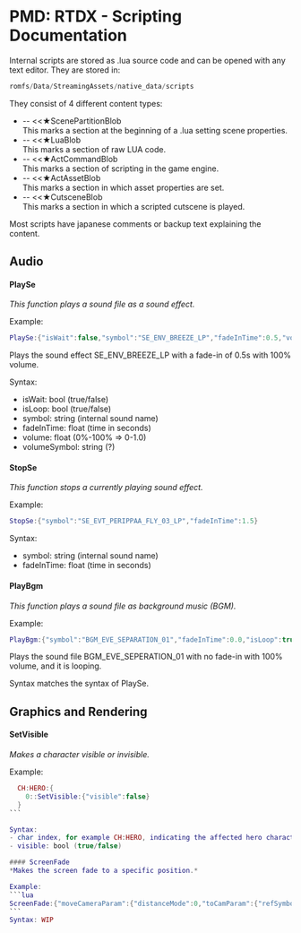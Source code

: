 # PMD: RTDX - Scripting Documentation

Internal scripts are stored as .lua source code and can be opened with any text editor. They are stored in:
```javascript
romfs/Data/StreamingAssets/native_data/scripts
```

They consist of 4 different content types:
- -- <<★ScenePartitionBlob  
 This marks a section at the beginning of a .lua setting scene properties.
- -- <<★LuaBlob  
 This marks a section of raw LUA code.
- -- <<★ActCommandBlob  
 This marks a section of scripting in the game engine.
- -- <<★ActAssetBlob  
 This marks a section in which asset properties are set.
- -- <<★CutsceneBlob  
 This marks a section in which a scripted cutscene is played.

Most scripts have japanese comments or backup text explaining the content.
## Audio
#### PlaySe
*This function plays a sound file as a sound effect.*

Example:
```lua
PlaySe:{"isWait":false,"symbol":"SE_ENV_BREEZE_LP","fadeInTime":0.5,"volume":1.0,"volumeSymbol":"DEFAULT"}
```
Plays the sound effect SE_ENV_BREEZE_LP with a fade-in of 0.5s with 100% volume.

Syntax:
- isWait: bool (true/false)
- isLoop: bool (true/false)
- symbol: string (internal sound name)
- fadeInTime: float (time in seconds)
- volume: float (0%-100% => 0-1.0)
- volumeSymbol: string (?)

#### StopSe
*This function stops a currently playing sound effect.*

Example:
```lua
StopSe:{"symbol":"SE_EVT_PERIPPAA_FLY_03_LP","fadeInTime":1.5}
```
Syntax:
- symbol: string (internal sound name)
- fadeInTime: float (time in seconds)

#### PlayBgm
*This function plays a sound file as background music (BGM).*

Example:
```lua
PlayBgm:{"symbol":"BGM_EVE_SEPARATION_01","fadeInTime":0.0,"isLoop":true,"channel":1,"volume":1.0,"volumeSymbol":"DEFAULT"}
```
Plays the sound file BGM_EVE_SEPERATION_01 with no fade-in with 100% volume, and it is looping.

Syntax matches the syntax of PlaySe.

## Graphics and Rendering

#### SetVisible
*Makes a character visible or invisible.*

Example:
````lua
  CH:HERO:{
    0::SetVisible:{"visible":false}
  }
```

Syntax:
- char index, for example CH:HERO, indicating the affected hero character
- visible: bool (true/false)

#### ScreenFade
*Makes the screen fade to a specific position.*

Example:
```lua
ScreenFade:{"moveCameraParam":{"distanceMode":0,"toCamParam":{"refSymbol":"","directData":{"fovType":105,"fieldOfView":60.0,"near":0.10000000149011612,"far":1000.0,"rotateType":100,"pos":{"x":0.0,"y":0.0,"z":0.0},"rotateQ":{"x":0.0,"y":0.0,"z":0.0,"w":0.0},"rotateAtPos":{"x":0.0,"y":0.0,"z":1.0},"rotateAtRollDeg":0.0}}},"isWait":true,"fadeMode":100,"fadeLayer":0,"fadeTime":0.5,"fadeTimeSymbol":"","fadeColorStart":{"r":0.0,"g":0.0,"b":0.0,"a":0.0},"fadeColorEnd":{"r":0.0,"g":0.0,"b":0.0,"a":0.0}}
```
Syntax: WIP
